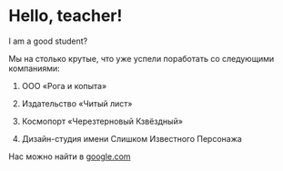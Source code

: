 # Hello, teacher!

I am a good student?

Мы на столько крутые, что уже успели поработать со следующими компаниями:

1. ООО «Рога и копыта»
   
2. Издательство «Читый лист»

3. Космопорт «Черезтерновый Кзвёздный»
   
4. Дизайн-студия имени Слишком Известного Персонажа
   
Нас можно найти в [google.com](http://www.google.ru/)
